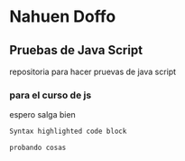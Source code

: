 # Nahuen Doffo 
## Pruebas de Java Script

repositoria para hacer pruevas de java script

### para el curso de js

espero salga bien

```markdown
Syntax highlighted code block

probando cosas
```
